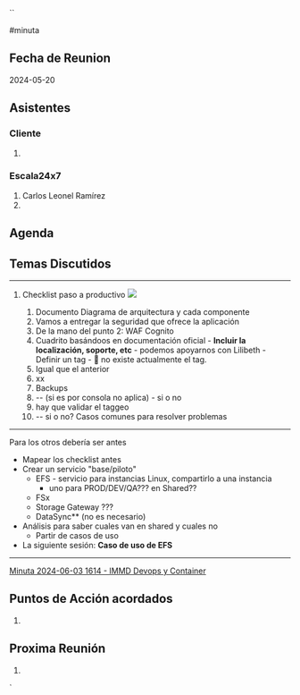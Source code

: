 ``

#minuta
## Fecha de Reunion
2024-05-20

## Asistentes

### Cliente
1. 
### Escala24x7
1. Carlos Leonel Ramírez
2. 

## Agenda

## Temas Discutidos

--- 
1. Checklist paso a productivo
	![](../attachments/Pasted%20image%2020240520155109.png)

	1. Documento Diagrama de arquitectura y cada componente
	2. Vamos a entregar la seguridad que ofrece la aplicación
	3. De la mano del punto 2: WAF Cognito
	4. Cuadrito basándoos en documentación oficial - **Incluir la localización, soporte, etc** - podemos apoyarnos con Lilibeth - Definir un tag - 🚩 no existe actualmente el tag.
	5. Igual que el anterior
	6. xx
	7. Backups
	8. -- (si es por consola no aplica) - si o no
	9. hay que validar el taggeo
	10. -- si o no? Casos comunes para resolver problemas
--- 
Para los otros debería ser antes
- Mapear los checklist antes
- Crear un servicio "base/piloto"
	- EFS  - servicio para instancias Linux, compartirlo a una instancia 
		- uno para PROD/DEV/QA??? en Shared??
	- FSx
	- Storage Gateway ???
	- DataSync** (no es necesario)
- Análisis para saber cuales van en shared y cuales no
	- Partir de casos de uso
- La siguiente sesión: **Caso de uso de EFS**



---
[Minuta 2024-06-03 1614 - IMMD Devops y Container](Minuta%202024-06-03%201614%20-%20IMMD%20Devops%20y%20Container.md)

## Puntos de Acción acordados
1. 

## Proxima Reunión
1.  

`